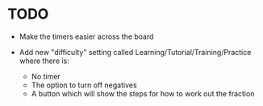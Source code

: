 # TODO

- Make the timers easier across the board

- Add new "difficulty" setting called Learning/Tutorial/Training/Practice where there is:
  - No timer
  - The option to turn off negatives
  - A button which will show the steps for how to work out the fraction

